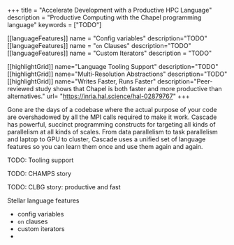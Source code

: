 +++
title = "Accelerate Development with a Productive HPC Language"
description = "Productive Computing with the Chapel programming language"
keywords = ["TODO"]


[[languageFeatures]]
  name = "Config variables"
  description="TODO"
[[languageFeatures]]
  name = "`on` Clauses"
  description="TODO"
[[languageFeatures]]
  name = "Custom Iterators"
  description = "TODO"

[[highlightGrid]]
  name="Language Tooling Support"
  description="TODO"
[[highlightGrid]]
  name="Multi-Resolution Abstractions"
  description="TODO"
[[highlightGrid]]
  name="Writes Faster, Runs Faster"
  description="Peer-reviewed study shows that Chapel is both faster and more productive than alternatives."
  url= "https://inria.hal.science/hal-02879767"
+++

Gone are the days of a codebase where the actual purpose of your code are overshadowed by all the MPI calls required to make it work. Cascade has powerful, succinct programming constructs for targeting all kinds of parallelism at all kinds of scales. From data parallelism to task parallelism and laptop to GPU to cluster, Cascade uses a unified set of language features so you can learn them once and use them again and again. 

TODO: Tooling support

TODO: CHAMPS story

TODO: CLBG story: productive and fast


Stellar language features
- config variables
- `on` clauses
- custom iterators
- 